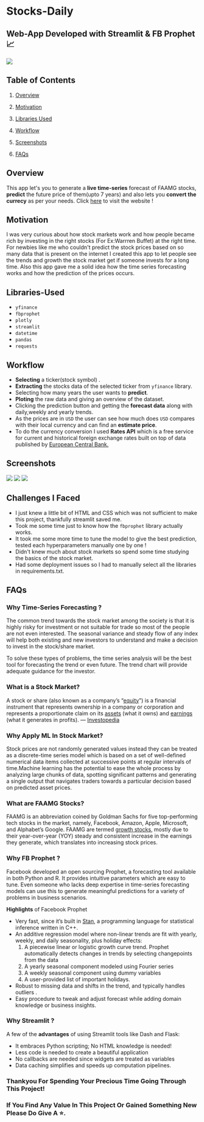 # Stocks-Daily
## Web-App Developed with Streamlit & FB Prophet 📈

![](https://media.giphy.com/media/S4178TW2Rm1LW/giphy.gif)

## Table of Contents

1.  [Overview](#Overview)
    
2.  [Motivation](#Motivation)
    
3.  [Libraries Used](#Libraries-Used)
    
4.  [Workflow](#Workflow)
5.  [Screenshots](#Screenshots)
6. [FAQs](#FAQs)

## Overview

This app let's you to generate a **live time-series** forecast of FAAMG stocks, **predict** the future price of them(upto 7 years) and also lets you **convert the currecy** as per your needs. Click [here](https://share.streamlit.io/kens3i/stocks-daily/main/main.py) to visit the website !

## Motivation

I was very curious about how stock markets work and how people became rich by investing in the right stocks (For Ex:Warrren Buffet) at the right time. For newbies like me who couldn't predict the stock prices based on so many data that is present on the internet I created this app to let people see the trends and growth the stock market get if someone invests for a long time. Also this app gave me a solid idea how the time series forecasting works and how the prediction of the prices occurs.

## Libraries-Used

-   `yfinance`
-   `fbprophet`
-   `plotly`
-   `streamlit`
-   `datetime`
-   `pandas`
-   `requests`

## Workflow

- **Selecting** a ticker(stock symbol) .
- **Extracting** the stocks data of the selected ticker from `yfinance` library.
- Selecting how many years the user wants to **predict**.
- **Ploting** the raw data and  giving an overview of the dataset.
- Clicking the prediction button and getting the **forecast data** along with daily,weekly and yearly trends.
- As the prices are in `USD` the user can see how much does `USD` compares with their local currency and can find an **estimate price**.
- To do the currency conversion I used **Rates API** which is a free service for current and historical foreign exchange rates built on top of data published by [European Central Bank.](https://www.ecb.europa.eu/stats/policy_and_exchange_rates/euro_reference_exchange_rates/html/index.en.html)

## Screenshots
![](https://github.com/Kens3i/Stocks-Daily/blob/main/gifs/Stock%20intro.gif)
![](https://github.com/Kens3i/Stocks-Daily/blob/main/gifs/Stocks%20SS%20predict.gif)
![](https://github.com/Kens3i/Stocks-Daily/blob/main/gifs/SS%20Currency.gif)


## Challenges I Faced

- I just knew a little bit of HTML and CSS which was not sufficient to make this project, thankfully streamlit saved me.
- Took me some time just to know how the `fbprophet` library actually works.
- It took me some more time to tune the model to give the best prediction, tested each hyperparameters manually one by one !
- Didn't knew much about stock markets so spend some time studying the basics of the stock market.
- Had some deployment issues so I had to manually select all the libraries in requirements.txt.

## FAQs

### Why Time-Series Forecasting ?
The common trend towards the stock market among the society is that it is highly risky for investment or not suitable for trade so most of the people are not even interested. The seasonal variance and steady flow of any index will help both existing and new investors to understand and make a decision to invest in the stock/share market.

To solve these types of problems, the time series analysis will be the best tool for forecasting the trend or even future. The trend chart will provide adequate guidance for the investor.

### What is a Stock Market?
A stock or share (also known as a company’s “[equity](https://www.investopedia.com/terms/e/equity.asp)”) is a financial instrument that represents ownership in a company or corporation and represents a proportionate claim on its [assets](https://www.investopedia.com/terms/a/asset.asp) (what it owns) and [earnings](https://www.investopedia.com/terms/e/earnings.asp) (what it generates in profits). — [Investopedia](https://www.investopedia.com/articles/investing/082614/how-stock-market-works.asp)

### Why Apply ML In Stock Market?
Stock prices are not randomly generated values instead they can be treated as a discrete-time series model which is based on a set of well-defined numerical data items collected at successive points at regular intervals of time.Machine learning has the potential to ease the whole process by analyzing large chunks of data, spotting significant patterns and generating a single output that navigates traders towards a particular decision based on predicted asset prices.

### What are FAAMG Stocks?
FAAMG is an abbreviation coined by Goldman Sachs for five top-performing tech stocks in the market, namely, Facebook, Amazon, Apple, Microsoft, and Alphabet’s Google.
FAAMG are termed [growth stocks](https://www.investopedia.com/terms/g/growthstock.asp), mostly due to their year-over-year (YOY) steady and consistent increase in the earnings they generate, which translates into increasing stock prices.

### Why FB Prophet ?
Facebook developed an open sourcing Prophet, a forecasting tool available in both Python and R. It provides intuitive parameters which are easy to tune. Even someone who lacks deep expertise in time-series forecasting models can use this to generate meaningful predictions for a variety of problems in business scenarios.

**Highlights** of Facebook Prophet

-   Very fast, since it’s built in [Stan](https://mc-stan.org/users/documentation/), a programming language for statistical inference written in C++.
-   An additive regression model where non-linear trends are fit with yearly, weekly, and daily seasonality, plus holiday effects: 
	1. A piecewise linear or logistic growth curve trend. Prophet automatically detects changes in trends by selecting changepoints from the data 
	2. A yearly seasonal component modeled using Fourier series 
	3. A weekly seasonal component using dummy variables 
	4. A user-provided list of important holidays.
-   Robust to missing data and shifts in the trend, and typically handles outliers .
-   Easy procedure to tweak and adjust forecast while adding domain knowledge or business insights.

### Why Streamlit ?

A few of the **advantages** of using Streamlit tools like Dash and Flask:

-   It embraces Python scripting; No HTML knowledge is needed!
-   Less code is needed to create a beautiful application
-   No callbacks are needed since widgets are treated as variables
-   Data caching simplifies and speeds up computation pipelines.


### Thankyou For Spending Your Precious Time Going Through This Project!
### If You Find Any Value In This Project Or Gained Something New Please Do Give A ⭐.
